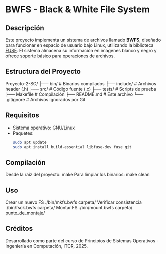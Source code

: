 # BWFS - Black & White File System

## Descripción

Este proyecto implementa un sistema de archivos llamado **BWFS**, diseñado para funcionar en espacio de usuario bajo Linux, utilizando la biblioteca [FUSE](https://github.com/libfuse/libfuse). El sistema almacena su información en imágenes blanco y negro y ofrece soporte básico para operaciones de archivos.

## Estructura del Proyecto
Proyecto-2-SO/
├── bin/ # Binarios compilados
├── include/ # Archivos header (.h)
├── src/ # Código fuente (.c)
├── tests/ # Scripts de prueba
├── Makefile # Compilación
├── README.md # Este archivo
└── .gitignore # Archivos ignorados por Git


## Requisitos

- Sistema operativo: GNU/Linux
- Paquetes:
  ```bash
  sudo apt update
  sudo apt install build-essential libfuse-dev fuse git

## Compilación
Desde la raíz del proyecto:
  make
Para limpiar los binarios:
  make clean

## Uso
Crear un nuevo FS
  ./bin/mkfs.bwfs carpeta/
Verificar consistencia
  ./bin/fsck.bwfs carpeta/
Montar FS
  ./bin/mount.bwfs carpeta/ punto_de_montaje/

## Créditos
Desarrollado como parte del curso de Principios de Sistemas Operativos - Ingeniería en Computación, ITCR, 2025.

